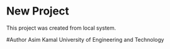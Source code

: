 # New Project

This project was created from local system.

#Author
Asim Kamal
University of Engineering and Technology
